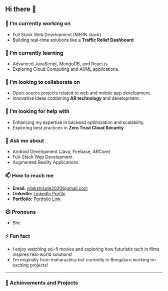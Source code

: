 ## Hi there 👋

<!--
**YourGitHubUsername/YourGitHubUsername** is a ✨ _special_ ✨ repository because its `README.md` (this file) appears on your GitHub profile.
-->

### 🔭 I’m currently working on
- Full Stack Web Development (MERN stack)  
- Building real-time solutions like a **Traffic Relief Dashboard**

### 🌱 I’m currently learning
- Advanced JavaScript, MongoDB, and React.js  
- Exploring Cloud Computing and AI/ML applications.

### 👯 I’m looking to collaborate on
- Open-source projects related to web and mobile app development.  
- Innovative ideas combining **AR technology** and development.

### 🤔 I’m looking for help with
- Enhancing my expertise in backend optimization and scalability.  
- Exploring best practices in **Zero Trust Cloud Security**.

### 💬 Ask me about
- Android Development (Java, Firebase, ARCore)  
- Full-Stack Web Development  
- Augmented Reality Applications

### 📫 How to reach me
- **Email:** nilakshisute2020@gmail.com  
- **LinkedIn:** [LinkedIn Profile](https://www.linkedin.com/in/nilakshi-sute-8b6577245/)  
- **Portfolio:** [Portfolio Link](https://yourportfolio.com)

### 😄 Pronouns
- She

### ⚡ Fun fact
- I enjoy watching sci-fi movies and exploring how futuristic tech in films inspires real-world solutions!  
- I’m originally from maharashtra but currently in Bengaluru working on exciting projects!

---

### 🚀 Achievements and Projects
